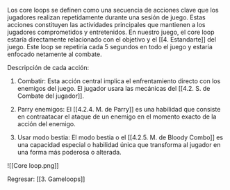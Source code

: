 Los core loops se definen como una secuencia de acciones clave que los jugadores realizan repetidamente durante una sesión de juego. Estas acciones constituyen las actividades principales que mantienen a los jugadores comprometidos y entretenidos. En nuestro juego, el core loop estaría directamente relacionado con el objetivo y el [[4. Estandarte]] del juego. Este loop se repetiría cada 5 segundos en todo el juego y estaría enfocado netamente al combate.

Descripción de cada acción:
1) Combatir:
Esta acción central implica el enfrentamiento directo con los enemigos del juego. El jugador usara las mecánicas del [[4.2. S. de Combate del jugador]].

2) Parry enemigos:
El [[4.2.4. M. de Parry]] es una habilidad que consiste en contraatacar el ataque de un enemigo en el momento exacto de la acción del enemigo. 

3) Usar modo bestia:
El modo bestia o el [[4.2.5. M. de Bloody Combo]] es una capacidad especial o habilidad única que transforma al jugador en una forma más poderosa o alterada. 

![[Core loop.png]]


Regresar: [[3. Gameloops]]